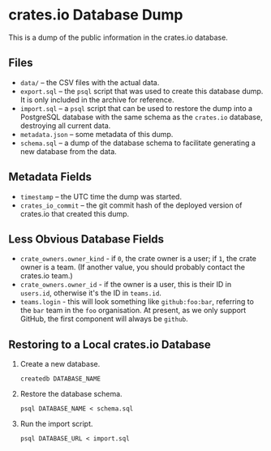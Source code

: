 # crates.io Database Dump

This is a dump of the public information in the crates.io database.

## Files

- `data/` – the CSV files with the actual data.
- `export.sql` – the `psql` script that was used to create this database dump. It is only included in the archive for reference.
- `import.sql` – a `psql` script that can be used to restore the dump into a PostgreSQL database with the same schema as the `crates.io` database, destroying all current data.
- `metadata.json` – some metadata of this dump.
- `schema.sql` – a dump of the database schema to facilitate generating a new database from the data.

## Metadata Fields

- `timestamp` – the UTC time the dump was started.
- `crates_io_commit` – the git commit hash of the deployed version of crates.io that created this dump.

## Less Obvious Database Fields

- `crate_owners.owner_kind` - if `0`, the crate owner is a user; if `1`, the crate owner is a team. (If another value, you should probably contact the crates.io team.)
- `crate_owners.owner_id` - if the owner is a user, this is their ID in `users.id`, otherwise it's the ID in `teams.id`.
- `teams.login` - this will look something like `github:foo:bar`, referring to the `bar` team in the `foo` organisation. At present, as we only support GitHub, the first component will always be `github`.

## Restoring to a Local crates.io Database

1.  Create a new database.

        createdb DATABASE_NAME

2.  Restore the database schema.

        psql DATABASE_NAME < schema.sql

3.  Run the import script.

        psql DATABASE_URL < import.sql
